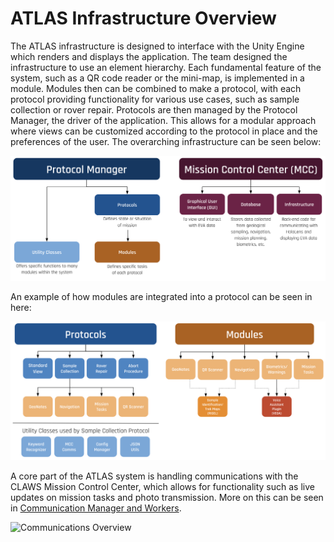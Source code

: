 # ATLAS Infrastructure Overview

The ATLAS infrastructure is designed to interface with the Unity Engine which renders and displays the application. The team designed the infrastructure to use an element hierarchy. Each fundamental feature of the system, such as a QR code reader or the mini-map, is implemented in a module. Modules then can be combined to make a protocol, with each protocol providing functionality for various use cases, such as sample collection or rover repair. Protocols are then managed by the Protocol Manager, the driver of the application. This allows for a modular approach where views can be customized according to the protocol in place and the preferences of the user. The overarching infrastructure can be seen below: 

![Overview](diagrams/architecture_1.png)

An example of how modules are integrated into a protocol can be seen in here:

![Protocol/Module Breakdown](diagrams/architecture_2.png)

A core part of the ATLAS system is handling communications with the CLAWS Mission Control Center, which allows for functionality such as live updates on mission tasks and photo transmission. More on this can be seen in [Communication Manager and Workers](comm_manager_and_worker.md). 

![Communications Overview](diagrams/comm_relay)
